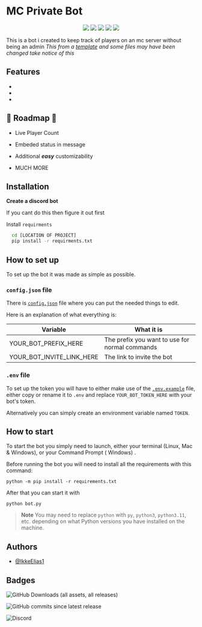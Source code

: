 
# MC Private Bot

<p align="center">
  <a href="https://discord.gg/DYRmYfFBfw"><img src="https://img.shields.io/discord/109419130897063936?label=crafters.dk&logo=discord"></a>
  <a href="https://github.com/IkkeElias1/privatemcbot/releases"><img src="https://img.shields.io/github/v/release/IkkeElias1/privatemcbot"></a>
  <a href="https://github.com/IkkeElias1/privatemcbot/commits/main"><img src="https://img.shields.io/github/last-commit/IkkeElias1/privatemcbot"></a>
  <a href="https://github.com/IkkeElias1/privatemcbot"><img src="https://img.shields.io/github/languages/code-size/IkkeElias1/privatemcbot"></a>
  <a href="https://conventionalcommits.org/en/v1.0.0/"><img src="https://img.shields.io/badge/Conventional%20Commits-1.0.0-%23FE5196?logo=conventionalcommits&logoColor=white"></a>
</p>

This is a bot i created to keep track of players on an mc server without being an admin
*This from a [template](https://github.com/kkrypt0nn/Python-Discord-Bot-Template/tree/ee84a90bb3c6cede799f470dcc3e97ff129539bd) and some files may have been changed take notice of this*

## Features

- 
- 
- 


## 🚧 Roadmap 🚧

- Live Player Count

- Embeded status in message

- Additional ***easy*** customizability 

- MUCH MORE

## Installation


**Create a discord bot**

If you cant do this then figure it out first



Install `requirments`

```bash
  cd [LOCATION OF PROJECT]
  pip install -r requirments.txt
```

## How to set up

To set up the bot it was made as simple as possible.

### `config.json` file

There is [`config.json`](config.json) file where you can put the
needed things to edit.

Here is an explanation of what everything is:

| Variable                  | What it is                                     |
| ------------------------- | ---------------------------------------------- |
| YOUR_BOT_PREFIX_HERE      | The prefix you want to use for normal commands |
| YOUR_BOT_INVITE_LINK_HERE | The link to invite the bot                     |

### `.env` file

To set up the token you will have to either make use of the [`.env.example`](.env.example) file, either copy or rename it to `.env` and replace `YOUR_BOT_TOKEN_HERE` with your bot's token.

Alternatively you can simply create an environment variable named `TOKEN`.

## How to start

To start the bot you simply need to launch, either your terminal (Linux, Mac & Windows), or your Command Prompt (
Windows)
.

Before running the bot you will need to install all the requirements with this command:

```
python -m pip install -r requirements.txt
```

After that you can start it with

```
python bot.py
```

> **Note** You may need to replace `python` with `py`, `python3`, `python3.11`, etc. depending on what Python versions you have installed on the machine.
## Authors

- [@IkkeElias1](https://github.com/IkkeElias1)

## Badges

![GitHub Downloads (all assets, all releases)](https://img.shields.io/github/downloads/IkkeElias1/privatemcbot/total)

![GitHub commits since latest release](https://img.shields.io/github/commits-since/IkkeElias1/privatemcbot/latest)

![Discord](https://img.shields.io/discord/:109419130897063936)
